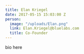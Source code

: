 ```yaml
---
title: Elan Kriegel
date: 2017-05-15 15:03:00 Z
person:
  image: "/uploads/Elan.png"
  link: Elan.Kriegel@bluelabs.com
  title: Co-Founder
---
```


bio here